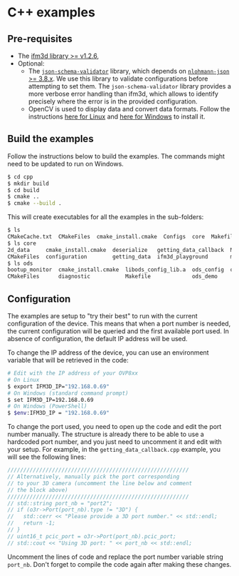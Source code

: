 # C++ examples

## Pre-requisites

- The [ifm3d library >= v1.2.6](https://api.ifm3d.com/stable/content/installation_instructions/install_binary_package_index.html),
- Optional: 
    - The [`json-schema-validator`](https://github.com/pboettch/json-schema-validator) library, which depends on [`nlohmann-json` >= 3.8.x](https://github.com/nlohmann/json). We use this library to validate configurations before attempting to set them. The `json-schema-validator` library provides a more verbose error handling than ifm3d, which allows to identify precisely where the error is in the provided configuration.
    - OpenCV is used to display data and convert data formats. Follow the instructions [here for Linux](https://docs.opencv.org/4.x/d7/d9f/tutorial_linux_install.html) and [here for Windows](https://docs.opencv.org/4.x/d3/d52/tutorial_windows_install.html) to install it.

## Build the examples

Follow the instructions below to build the examples. The commands might need to be updated to run on Windows.

```bash
$ cd cpp
$ mkdir build 
$ cd build
$ cmake ..
$ cmake --build .
```

This will create executables for all the examples in the sub-folders:
```bash
$ ls
CMakeCache.txt  CMakeFiles  cmake_install.cmake  Configs  core  Makefile  ods
$ ls core
2d_data     cmake_install.cmake  deserialize   getting_data_callback  Makefile
CMakeFiles  configuration        getting_data  ifm3d_playground       multi_head
$ ls ods
bootup_monitor  cmake_install.cmake  libods_config_lib.a  ods_config  ods_get_data
CMakeFiles      diagnostic           Makefile             ods_demo
```

## Configuration
The examples are setup to "try their best" to run with the current configuration of the device. This means that when a port number is needed, the current configuration will be queried and the first available port used. In absence of configuration, the default IP address will be used.

To change the IP address of the device, you can use an environment variable that will be retrieved in the code:

```bash
# Edit with the IP address of your OVP8xx
# On Linux
$ export IFM3D_IP="192.168.0.69" 
# On Windows (standard command prompt)
$ set IFM3D_IP=192.168.0.69
# On Windows (PowerShell)
$ $env:IFM3D_IP = "192.168.0.69"
```

To change the port used, you need to open up the code and edit the port number manually. The structure is already there to be able to use a hardcoded port number, and you just need to uncomment it and edit with your setup. 
For example, in the `getting_data_callback.cpp` example, you will see the following lines:
```cpp
/////////////////////////////////////////////////////////
// Alternatively, manually pick the port corresponding
// to your 3D camera (uncomment the line below and comment
// the block above)
/////////////////////////////////////////////////////////
// std::string port_nb = "port2";
// if (o3r->Port(port_nb).type != "3D") {
//   std::cerr << "Please provide a 3D port number." << std::endl;
//   return -1;
// }
// uint16_t pcic_port = o3r->Port(port_nb).pcic_port;
// std::cout << "Using 3D port: " << port_nb << std::endl;
```

Uncomment the lines of code and replace the port number variable string `port_nb`.
Don't forget to compile the code again after making these changes.